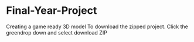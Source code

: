 # Final-Year-Project
Creating a game ready 3D model
To download the zipped project.
Click the greendrop down and select download ZIP
